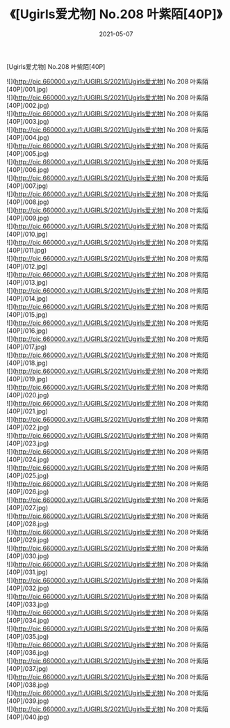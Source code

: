 ﻿---
layout: post
title:  《[Ugirls爱尤物] No.208 叶紫陌[40P]》
date:   2021-05-07
img: http://pic.660000.xyz/1:/UGIRLS/2021/[Ugirls爱尤物] No.208 叶紫陌[40P]/000.jpg
categories: [美女, 清纯, 唯美]
---

[Ugirls爱尤物] No.208 叶紫陌[40P]

  ![](http://pic.660000.xyz/1:/UGIRLS/2021/[Ugirls爱尤物] No.208 叶紫陌[40P]/001.jpg) <br> ![](http://pic.660000.xyz/1:/UGIRLS/2021/[Ugirls爱尤物] No.208 叶紫陌[40P]/002.jpg) <br> ![](http://pic.660000.xyz/1:/UGIRLS/2021/[Ugirls爱尤物] No.208 叶紫陌[40P]/003.jpg) <br> ![](http://pic.660000.xyz/1:/UGIRLS/2021/[Ugirls爱尤物] No.208 叶紫陌[40P]/004.jpg) <br> ![](http://pic.660000.xyz/1:/UGIRLS/2021/[Ugirls爱尤物] No.208 叶紫陌[40P]/005.jpg) <br> ![](http://pic.660000.xyz/1:/UGIRLS/2021/[Ugirls爱尤物] No.208 叶紫陌[40P]/006.jpg) <br> ![](http://pic.660000.xyz/1:/UGIRLS/2021/[Ugirls爱尤物] No.208 叶紫陌[40P]/007.jpg) <br> ![](http://pic.660000.xyz/1:/UGIRLS/2021/[Ugirls爱尤物] No.208 叶紫陌[40P]/008.jpg) <br> ![](http://pic.660000.xyz/1:/UGIRLS/2021/[Ugirls爱尤物] No.208 叶紫陌[40P]/009.jpg) <br> ![](http://pic.660000.xyz/1:/UGIRLS/2021/[Ugirls爱尤物] No.208 叶紫陌[40P]/010.jpg) <br> ![](http://pic.660000.xyz/1:/UGIRLS/2021/[Ugirls爱尤物] No.208 叶紫陌[40P]/011.jpg) <br> ![](http://pic.660000.xyz/1:/UGIRLS/2021/[Ugirls爱尤物] No.208 叶紫陌[40P]/012.jpg) <br> ![](http://pic.660000.xyz/1:/UGIRLS/2021/[Ugirls爱尤物] No.208 叶紫陌[40P]/013.jpg) <br> ![](http://pic.660000.xyz/1:/UGIRLS/2021/[Ugirls爱尤物] No.208 叶紫陌[40P]/014.jpg) <br> ![](http://pic.660000.xyz/1:/UGIRLS/2021/[Ugirls爱尤物] No.208 叶紫陌[40P]/015.jpg) <br> ![](http://pic.660000.xyz/1:/UGIRLS/2021/[Ugirls爱尤物] No.208 叶紫陌[40P]/016.jpg) <br> ![](http://pic.660000.xyz/1:/UGIRLS/2021/[Ugirls爱尤物] No.208 叶紫陌[40P]/017.jpg) <br> ![](http://pic.660000.xyz/1:/UGIRLS/2021/[Ugirls爱尤物] No.208 叶紫陌[40P]/018.jpg) <br> ![](http://pic.660000.xyz/1:/UGIRLS/2021/[Ugirls爱尤物] No.208 叶紫陌[40P]/019.jpg) <br> ![](http://pic.660000.xyz/1:/UGIRLS/2021/[Ugirls爱尤物] No.208 叶紫陌[40P]/020.jpg) <br> ![](http://pic.660000.xyz/1:/UGIRLS/2021/[Ugirls爱尤物] No.208 叶紫陌[40P]/021.jpg) <br> ![](http://pic.660000.xyz/1:/UGIRLS/2021/[Ugirls爱尤物] No.208 叶紫陌[40P]/022.jpg) <br> ![](http://pic.660000.xyz/1:/UGIRLS/2021/[Ugirls爱尤物] No.208 叶紫陌[40P]/023.jpg) <br> ![](http://pic.660000.xyz/1:/UGIRLS/2021/[Ugirls爱尤物] No.208 叶紫陌[40P]/024.jpg) <br> ![](http://pic.660000.xyz/1:/UGIRLS/2021/[Ugirls爱尤物] No.208 叶紫陌[40P]/025.jpg) <br> ![](http://pic.660000.xyz/1:/UGIRLS/2021/[Ugirls爱尤物] No.208 叶紫陌[40P]/026.jpg) <br> ![](http://pic.660000.xyz/1:/UGIRLS/2021/[Ugirls爱尤物] No.208 叶紫陌[40P]/027.jpg) <br> ![](http://pic.660000.xyz/1:/UGIRLS/2021/[Ugirls爱尤物] No.208 叶紫陌[40P]/028.jpg) <br> ![](http://pic.660000.xyz/1:/UGIRLS/2021/[Ugirls爱尤物] No.208 叶紫陌[40P]/029.jpg) <br> ![](http://pic.660000.xyz/1:/UGIRLS/2021/[Ugirls爱尤物] No.208 叶紫陌[40P]/030.jpg) <br> ![](http://pic.660000.xyz/1:/UGIRLS/2021/[Ugirls爱尤物] No.208 叶紫陌[40P]/031.jpg) <br> ![](http://pic.660000.xyz/1:/UGIRLS/2021/[Ugirls爱尤物] No.208 叶紫陌[40P]/032.jpg) <br> ![](http://pic.660000.xyz/1:/UGIRLS/2021/[Ugirls爱尤物] No.208 叶紫陌[40P]/033.jpg) <br> ![](http://pic.660000.xyz/1:/UGIRLS/2021/[Ugirls爱尤物] No.208 叶紫陌[40P]/034.jpg) <br> ![](http://pic.660000.xyz/1:/UGIRLS/2021/[Ugirls爱尤物] No.208 叶紫陌[40P]/035.jpg) <br> ![](http://pic.660000.xyz/1:/UGIRLS/2021/[Ugirls爱尤物] No.208 叶紫陌[40P]/036.jpg) <br> ![](http://pic.660000.xyz/1:/UGIRLS/2021/[Ugirls爱尤物] No.208 叶紫陌[40P]/037.jpg) <br> ![](http://pic.660000.xyz/1:/UGIRLS/2021/[Ugirls爱尤物] No.208 叶紫陌[40P]/038.jpg) <br> ![](http://pic.660000.xyz/1:/UGIRLS/2021/[Ugirls爱尤物] No.208 叶紫陌[40P]/039.jpg) <br> ![](http://pic.660000.xyz/1:/UGIRLS/2021/[Ugirls爱尤物] No.208 叶紫陌[40P]/040.jpg) <br>